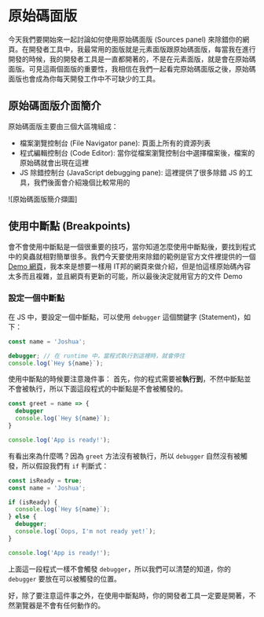 # 原始碼面版
今天我們要開始來一起討論如何使用原始碼面版 (Sources panel) 來除錯你的網頁。在開發者工具中，我最常用的面版就是元素面版跟原始碼面版，每當我在進行開發的時候，我的開發者工具是一直都開著的，不是在元素面版，就是會在原始碼面版。可見這兩個面版的重要性，我相信在我們一起看完原始碼面版之後，原始碼面版也會成為你每天開發工作中不可缺少的工具。

## 原始碼面版介面簡介
原始碼面版主要由三個大區塊組成：
- 檔案瀏覽控制台 (File Navigator pane): 頁面上所有的資源列表
- 程式編輯控制台 (Code Editor): 當你從檔案瀏覽控制台中選擇檔案後，檔案的原始碼就會出現在這裡
- JS 除錯控制台 (JavaScript debugging pane): 這裡提供了很多除錯 JS 的工具，我們後面會介紹幾個比較常用的

![原始碼面版簡介擷圖]

## 使用中斷點 (Breakpoints)
會不會使用中斷點是一個很重要的技巧，當你知道怎麼使用中斷點後，要找到程式中的臭蟲就相對簡單很多。我們今天要使用來除錯的範例是官方文件裡提供的一個 [Demo 網頁](https://googlechrome.github.io/devtools-samples/debug-js/get-started)，我本來是想要一樣用 IT邦的網頁來做介紹，但是怕這樣原始碼內容太多而且複雜，並且網頁有更新的可能，所以最後決定就用官方的文件 Demo

### 設定一個中斷點
在 JS 中，要設定一個中斷點，可以使用 `debugger` 這個關鍵字 (Statement)，如下：
```js
const name = 'Joshua';

debugger; // 在 runtime 中，當程式執行到這裡時，就會停住
console.log(`Hey ${name}`);

```

使用中斷點的時候要注意幾件事：
首先，你的程式需要被**執行到**，不然中斷點並不會被執行，所以下面這段程式的中斷點是不會被觸發的。

```js
const greet = name => {
  debugger
  console.log(`Hey ${name}`);
}

console.log('App is ready!');

```

有看出來為什麼嗎？因為 `greet` 方法沒有被執行，所以 `debugger` 自然沒有被觸發，所以假設我們有 `if` 判斷式：
```js
const isReady = true;
const name = 'Joshua';

if (isReady) {
  console.log(`Hey ${name}`);
} else {
  debugger;
  console.log(`Oops, I'm not ready yet!`);
}

console.log('App is ready!');
```

上面這一段程式一樣不會觸發 `debugger`，所以我們可以清楚的知道，你的 `debugger` 要放在可以被觸發的位置。

好，除了要注意這件事之外，在使用中斷點時，你的開發者工具一定要是開著，不然瀏覽器是不會有任何動作的。

